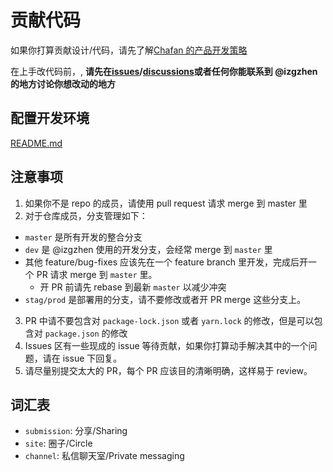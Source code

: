 # 贡献代码

如果你打算贡献设计/代码，请先了解[Chafan 的产品开发策略](https://github.com/chafan-dev/roadmap/blob/main/docs/development_strategy.md)

在上手改代码前，, **请先在[issues](https://github.com/chafan-dev/frontend/issues)/[discussions](https://github.com/chafan-dev/frontend/discussions)或者任何你能联系到 @izgzhen 的地方讨论你想改动的地方**

## 配置开发环境

[README.md](README.md)

## 注意事项

1. 如果你不是 repo 的成员，请使用 pull request 请求 merge 到 master 里
2. 对于仓库成员，分支管理如下：

- `master` 是所有开发的整合分支
- `dev` 是 @izgzhen 使用的开发分支，会经常 merge 到 `master` 里
- 其他 feature/bug-fixes 应该先在一个 feature branch 里开发，完成后开一个 PR 请求 merge 到 `master` 里。
  - 开 PR 前请先 rebase 到最新 `master` 以减少冲突
- `stag/prod` 是部署用的分支，请不要修改或者开 PR merge 这些分支上。

3. PR 中请不要包含对 `package-lock.json` 或者 `yarn.lock` 的修改，但是可以包含对 `package.json` 的修改
4. Issues 区有一些现成的 issue 等待贡献，如果你打算动手解决其中的一个问题，请在 issue 下回复。
5. 请尽量别提交太大的 PR，每个 PR 应该目的清晰明确，这样易于 review。

## 词汇表

- `submission`: 分享/Sharing
- `site`: 圈子/Circle
- `channel`: 私信聊天室/Private messaging
